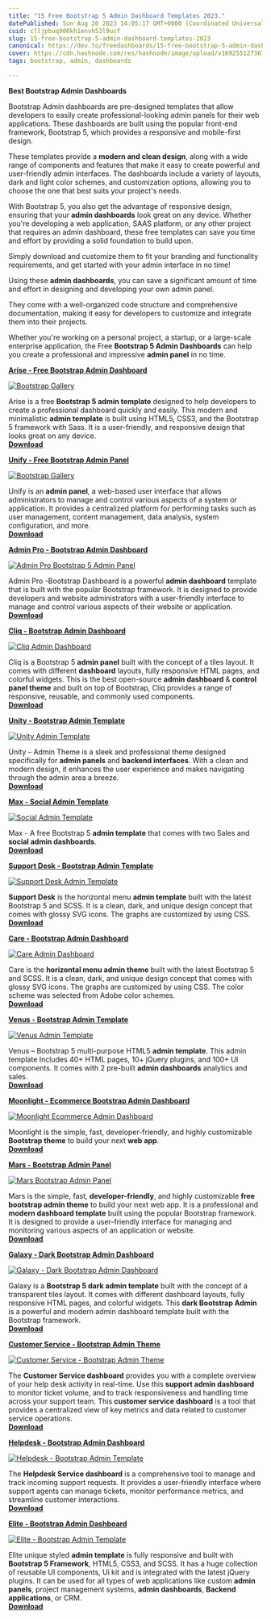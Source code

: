 ```yaml
---
title: "15 Free Bootstrap 5 Admin Dashboard Templates 2023."
datePublished: Sun Aug 20 2023 14:05:17 GMT+0000 (Coordinated Universal Time)
cuid: clljpbuq900kh1envh53l9ucf
slug: 15-free-bootstrap-5-admin-dashboard-templates-2023
canonical: https://dev.to/freedashboards/15-free-bootstrap-5-admin-dashboard-templates-2023-268b
cover: https://cdn.hashnode.com/res/hashnode/image/upload/v1692551273671/e56b861b-b54c-44ac-8724-744e24538929.png
tags: bootstrap, admin, dashboards

---
```


**Best Bootstrap Admin Dashboards**

Bootstrap Admin dashboards are pre-designed templates that allow developers to easily create professional-looking admin panels for their web applications. These dashboards are built using the popular front-end framework, Bootstrap 5, which provides a responsive and mobile-first design.

These templates provide a **modern and clean design**, along with a wide range of components and features that make it easy to create powerful and user-friendly admin interfaces. The dashboards include a variety of layouts, dark and light color schemes, and customization options, allowing you to choose the one that best suits your project's needs.

With Bootstrap 5, you also get the advantage of responsive design, ensuring that your **admin dashboards** look great on any device. Whether you're developing a web application, SAAS platform, or any other project that requires an admin dashboard, these free templates can save you time and effort by providing a solid foundation to build upon.

Simply download and customize them to fit your branding and functionality requirements, and get started with your admin interface in no time!

Using these **admin dashboards**, you can save a significant amount of time and effort in designing and developing your own admin panel.

They come with a well-organized code structure and comprehensive documentation, making it easy for developers to customize and integrate them into their projects.

Whether you're working on a personal project, a startup, or a large-scale enterprise application, the Free **Bootstrap 5 Admin Dashboards** can help you create a professional and impressive **admin panel** in no time.

**[Arise - Free Bootstrap Admin Dashboard](https://www.bootstrap.gallery/)**

[![Bootstrap Gallery](https://cdn.hashnode.com/res/hashnode/image/upload/v1692551256210/2d41215e-c61e-4f6a-9549-97cad63d9231.jpeg)](https://www.bootstrap.gallery/)

Arise is a free **Bootstrap 5 admin template** designed to help developers to create a professional dashboard quickly and easily. This modern and minimalistic **admin template** is built using HTML5, CSS3, and the Bootstrap 5 framework with Sass. It is a user-friendly, and responsive design that looks great on any device.  
**[Download](https://www.bootstrap.gallery/)**

**[Unify - Free Bootstrap Admin Panel](https://www.bootstrap.gallery/)**

[![Bootstrap Gallery](https://cdn.hashnode.com/res/hashnode/image/upload/v1692551257520/debd6b33-fef1-40bb-be10-5e225cb7d9ea.jpeg)](https://www.bootstrap.gallery/)

Unify is an **admin panel**, a web-based user interface that allows administrators to manage and control various aspects of a system or application. It provides a centralized platform for performing tasks such as user management, content management, data analysis, system configuration, and more.  
**[Download](https://www.bootstrap.gallery/)**

**[Admin Pro - Bootstrap Admin Dashboard](https://www.bootstrap.gallery/)**

[![Admin Pro Bootstrap 5 Admin Panel](https://cdn.hashnode.com/res/hashnode/image/upload/v1692551258678/d160f5f7-c1dd-40f1-a3a8-b3ffb7c8d9e6.jpeg)](https://www.bootstrap.gallery/)

Admin Pro -Bootstrap Dashboard is a powerful **admin dashboard** template that is built with the popular Bootstrap framework. It is designed to provide developers and website administrators with a user-friendly interface to manage and control various aspects of their website or application.  
**[Download](https://www.bootstrap.gallery/)**

**[Cliq - Bootstrap Admin Dashboard](https://www.bootstrap.gallery/)**

[![Cliq Admin Dashboard](https://cdn.hashnode.com/res/hashnode/image/upload/v1692551259663/331ffcd0-1854-4570-b089-f71711409f3d.jpeg)](https://www.bootstrap.gallery/)

Cliq is a Bootstrap 5 **admin panel** built with the concept of a tiles layout. It comes with different **dashboard** layouts, fully responsive HTML pages, and colorful widgets. This is the best open-source **admin dashboard** & **control panel theme** and built on top of Bootstrap, Cliq provides a range of responsive, reusable, and commonly used components.  
**[Download](https://www.bootstrap.gallery/)**

**[Unity - Bootstrap Admin Template](https://www.bootstrap.gallery/)**

[![Unity Admin Template](https://cdn.hashnode.com/res/hashnode/image/upload/v1692551260927/ef4a1952-9e83-4da2-b41c-7abf90807d95.jpeg)](https://www.bootstrap.gallery/)

Unity – Admin Theme is a sleek and professional theme designed specifically for **admin panels** and **backend interfaces**. With a clean and modern design, it enhances the user experience and makes navigating through the admin area a breeze.  
**[Download](https://www.bootstrap.gallery/)**

**[Max - Social Admin Template](https://www.bootstrap.gallery/)**

[![Social Admin Template](https://cdn.hashnode.com/res/hashnode/image/upload/v1692551262049/e243f9c0-07d6-42fe-b5ee-546ec012cad3.jpeg)](https://www.bootstrap.gallery/)

Max - A free Bootstrap 5 **admin template** that comes with two Sales and **social admin dashboards**.  
**[Download](https://www.bootstrap.gallery/)**

**[Support Desk - Bootstrap Admin Template](https://www.bootstrap.gallery/)**

[![Support Desk Admin Template](https://cdn.hashnode.com/res/hashnode/image/upload/v1692551263134/7ed1ae8a-cbed-4f3f-b30a-5241576163fc.jpeg)](https://www.bootstrap.gallery/)

**Support Desk** is the horizontal menu **admin template** built with the latest Bootstrap 5 and SCSS. It is a clean, dark, and unique design concept that comes with glossy SVG icons. The graphs are customized by using CSS.  
**[Download](https://www.bootstrap.gallery/)**

**[Care - Bootstrap Admin Dashboard](https://www.bootstrap.gallery/)**

[![Care Admin Dashboard](https://cdn.hashnode.com/res/hashnode/image/upload/v1692551264590/549703b9-169e-461f-96c5-b79cb5c7fa01.jpeg)](https://www.bootstrap.gallery/)

Care is the **horizontal menu admin theme** built with the latest Bootstrap 5 and SCSS. It is a clean, dark, and unique design concept that comes with glossy SVG icons. The graphs are customized by using CSS. The color scheme was selected from Adobe color schemes.  
**[Download](https://www.bootstrap.gallery/)**

**[Venus - Bootstrap Admin Template](https://www.bootstrap.gallery/)**

[![Venus Admin Template](https://cdn.hashnode.com/res/hashnode/image/upload/v1692551265631/6d6b7c02-255d-4d5d-9718-d2cccf794048.jpeg)](https://www.bootstrap.gallery/)

Venus – Bootstrap 5 multi-purpose HTML5 **admin template**. This admin template Includes 40+ HTML pages, 10+ jQuery plugins, and 100+ UI components. It comes with 2 pre-built **admin dashboards** analytics and sales.  
**[Download](https://www.bootstrap.gallery/)**

**[Moonlight - Ecommerce Bootstrap Admin Dashboard](https://www.bootstrap.gallery/)**

[![Moonlight Ecommerce Admin Dashboard](https://cdn.hashnode.com/res/hashnode/image/upload/v1692551266691/ca3315b9-f343-440e-9953-64e1163c458d.jpeg)](https://www.bootstrap.gallery/)

Moonlight is the simple, fast, developer-friendly, and highly customizable **Bootstrap theme** to build your next **web app**.  
**[Download](https://www.bootstrap.gallery/)**

**[Mars - Bootstrap Admin Panel](https://www.bootstrap.gallery/)**

[![Mars Bootstrap Admin Panel](https://cdn.hashnode.com/res/hashnode/image/upload/v1692551267773/70f49b3b-8311-421d-9b5a-9f1fe19500e3.jpeg)](https://www.bootstrap.gallery/)

Mars is the simple, fast, **developer-friendly**, and highly customizable **free bootstrap admin theme** to build your next web app. It is a professional and **modern dashboard template** built using the popular Bootstrap framework. It is designed to provide a user-friendly interface for managing and monitoring various aspects of an application or website.  
**[Download](https://www.bootstrap.gallery/)**

**[Galaxy - Dark Bootstrap Admin Dashboard](https://www.bootstrap.gallery/)**

[![Galaxy - Dark Bootstrap Admin Dashboard](https://cdn.hashnode.com/res/hashnode/image/upload/v1692551268871/3a43f8e3-1dde-4d14-a99f-9bacd24a4adc.jpeg)](https://www.bootstrap.gallery/)

Galaxy is a **Bootstrap 5 dark admin template** built with the concept of a transparent tiles layout. It comes with different dashboard layouts, fully responsive HTML pages, and colorful widgets. This **dark Bootstrap Admin** is a powerful and modern admin dashboard template built with the Bootstrap framework.  
**[Download](https://www.bootstrap.gallery/)**

**[Customer Service - Bootstrap Admin Theme](https://www.bootstrap.gallery/)**

[![Customer Service - Bootstrap Admin Theme](https://cdn.hashnode.com/res/hashnode/image/upload/v1692551270206/afc943d4-8af3-401a-9e44-77bd196f906d.jpeg)](https://www.bootstrap.gallery/)

The **Customer Service dashboard** provides you with a complete overview of your help desk activity in real-time. Use this **support admin dashboard** to monitor ticket volume, and to track responsiveness and handling time across your support team. This **customer service dashboard** is a tool that provides a centralized view of key metrics and data related to customer service operations.  
**[Download](https://www.bootstrap.gallery/)**

**[Helpdesk - Bootstrap Admin Dashboard](https://www.bootstrap.gallery/)**

[![Helpdesk - Bootstrap Admin Template](https://cdn.hashnode.com/res/hashnode/image/upload/v1692551271309/18c997a9-1348-40d0-bd33-76b302b21a74.jpeg)](https://www.bootstrap.gallery/)

The **Helpdesk Service dashboard** is a comprehensive tool to manage and track incoming support requests. It provides a user-friendly interface where support agents can manage tickets, monitor performance metrics, and streamline customer interactions.  
**[Download](https://www.bootstrap.gallery/)**

**[Elite - Bootstrap Admin Dashboard](https://www.bootstrap.gallery/)**

[![Elite - Bootstrap Admin Template](https://cdn.hashnode.com/res/hashnode/image/upload/v1692551272342/5261c866-3709-4776-8e78-7d0eb90ecd6b.jpeg)](https://www.bootstrap.gallery/)

Elite unique styled **admin template** is fully responsive and built with **Bootstrap 5 Framework**, HTML5, CSS3, and SCSS. It has a huge collection of reusable UI components, Ui kit and is integrated with the latest jQuery plugins. It can be used for all types of web applications like custom **admin panels**, project management systems, **admin dashboards**, **Backend applications**, or CRM.  
**[Download](https://www.bootstrap.gallery/)**